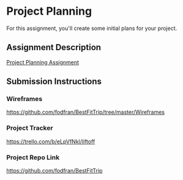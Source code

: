 # Project Planning
For this assignment, you'll create some initial plans for your project.

## Assignment Description
[Project Planning Assignment](https://education.launchcode.org/liftoff/modules/assignments/project-planning)

## Submission Instructions

### Wireframes

https://github.com/fodfran/BestFitTrip/tree/master/Wireframes

### Project Tracker

https://trello.com/b/eLpVfNkl/liftoff

### Project Repo Link

https://github.com/fodfran/BestFitTrip
